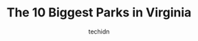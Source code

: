 ---
layout: ampstory
image: https://i0.wp.com/paketmu.com/wp-content/uploads/2023/06/high-bridge-trail-state-park-camp-paradise-entrance-0-in-virginia-1686366500.jpeg?resize=640,853
author: techidn
featured: false
description: Explore the diverse Park scene in Virginia, home to an incredible selection of 10 establishments catering to every taste. Whether youre in search of iconic favorites or undiscovered treasur
title: The 10 Biggest Parks in Virginia
cover:
   title: The 10 Biggest Parks in Virginia
   subtitle: RICKPATE
   background: https://paketmu.com/wp-content/uploads/2023/06/high-bridge-trail-state-park-camp-paradise-entrance-0-in-virginia-1686366500.jpeg

pages: 
 - layout: thirds
   top: <h1>#1 Virginia Safari Park</h1>
   bottom: "<p>Absolutely amazing. Yes there was a wait but once we got it, it was amazing. Careful the animals will take your kids food buckets. We just didnt let the animals eat out </p>"
   background: https://paketmu.com/wp-content/uploads/2023/06/high-bridge-trail-state-park-camp-paradise-entrance-1-in-virginia-1686366501.jpeg
   backgroundblur: true
 - layout: thirds
   top: <h1>#2 Natural Bridge State Park</h1>
   bottom: "<p>Stopped here to break up East coast drive. Well worth it! My teen sons enjoyed it and thats saying something! Pulled into lot of guest center. Lots of gifts available in</p>"
   background: https://paketmu.com/wp-content/uploads/2023/06/high-bridge-trail-state-park-camp-paradise-entrance-2-in-virginia-1686366502.jpeg
   cta:
      link: https://paketmu.com/the-10-biggest-parks-in-virginia/
      text: The 10 Biggest Parks in Virginia
 - layout: thirds
   top: <h1>#3 Grayson Highlands State Park</h1>
   bottom: "<p>Hiked up to see the wild horses and we found them!!  So cute and small like ponies!  They came right to us....pushed my friend out of the way as one was trying to walk do</p>"
   background: https://paketmu.com/wp-content/uploads/2023/06/high-bridge-trail-state-park-camp-paradise-entrance-3-in-virginia-1686366523.jpeg
   cta:
      link: https://paketmu.com/the-10-biggest-parks-in-virginia/
      text: The 10 Biggest Parks in Virginia
 - layout: thirds
   top: <h1>#4 Westmoreland State Park</h1>
   bottom: "<p>145 Cliff Road, 145 Cliff Rd, Montross, VA 22520, United States</p>"
   background: https://images.unsplash.com/photo-1580610447943-1bfbef5efe07?ixlib=rb-4.0.3&ixid=MnwxMjA3fDB8MHxwaG90by1wYWdlfHx8fGVufDB8fHx8&auto=format&fit=crop&w=640&h=853&q=80
   cta:
      link: https://paketmu.com/the-10-biggest-parks-in-virginia/
      text: The 10 Biggest Parks in Virginia
 - layout: thirds
   top: <h1>#5 Sky Meadows State Park</h1>
   bottom: "<p>11012 Edmonds Ln, Delaplane, VA 20144, United States</p>"
   background: https://images.unsplash.com/photo-1522441815192-d9f04eb0615c?ixlib=rb-4.0.3&ixid=MnwxMjA3fDB8MHxwaG90by1wYWdlfHx8fGVufDB8fHx8&auto=format&fit=crop&w=640&h=853&q=80
   cta:
      link: https://paketmu.com/the-10-biggest-parks-in-virginia/
      text: The 10 Biggest Parks in Virginia
 - layout: thirds
   top: <h1>#6 Mason Neck State Park</h1>
   bottom: "<p>7301 High Point Rd, Lorton, VA 22079, United States</p>"
   background: https://images.unsplash.com/photo-1564951434112-64d74cc2a2d7?ixlib=rb-4.0.3&ixid=MnwxMjA3fDB8MHxwaG90by1wYWdlfHx8fGVufDB8fHx8&auto=format&fit=crop&w=640&h=853&q=80
   cta:
      link: https://paketmu.com/the-10-biggest-parks-in-virginia/
      text: The 10 Biggest Parks in Virginia
 - layout: thirds
   top: <h1>#7 Virginia Highlands Park</h1>
   bottom: "<p>1600 S Hayes St, Arlington, VA 22202, United States</p>"
   background: https://images.unsplash.com/photo-1546497974-b213c9efb599?ixlib=rb-4.0.3&ixid=MnwxMjA3fDB8MHxwaG90by1wYWdlfHx8fGVufDB8fHx8&auto=format&fit=crop&w=640&h=853&q=80
   cta:
      link: https://paketmu.com/the-10-biggest-parks-in-virginia/
      text: The 10 Biggest Parks in Virginia
 - layout: thirds
   middle: Continue reading...
   background: https://images.unsplash.com/photo-1618005182384-a83a8bd57fbe?ixlib=rb-4.0.3&ixid=MnwxMjA3fDB8MHxwaG90by1wYWdlfHx8fGVufDB8fHx8&auto=format&fit=crop&w=640&h=853&q=80
   cta:
      link: https://paketmu.com/the-10-biggest-parks-in-virginia/
      text: The 10 Biggest Parks in Virginia
      
---